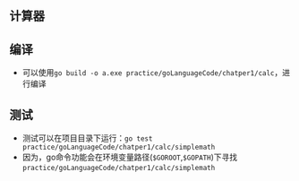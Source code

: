 ## 计算器

## 编译
* 可以使用`go build -o a.exe practice/goLanguageCode/chatper1/calc`，进行编译

## 测试
* 测试可以在项目目录下运行：`go test practice/goLanguageCode/chatper1/calc/simplemath`
* 因为，go命令功能会在环境变量路径(`$GOROOT`,`$GOPATH`)下寻找`practice/goLanguageCode/chatper1/calc/simplemath`

